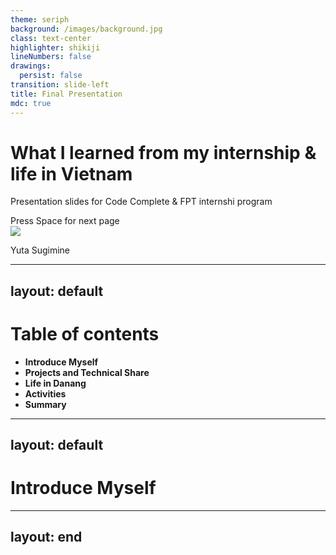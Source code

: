 ```yaml
---
theme: seriph
background: /images/background.jpg
class: text-center
highlighter: shikiji
lineNumbers: false
drawings:
  persist: false
transition: slide-left
title: Final Presentation
mdc: true
---
```


# What I learned from my internship & life in Vietnam

<p class="pt-2">
    Presentation slides for Code Complete & FPT internshi program
</p>

<div class="pt-12">
  <span @click="$slidev.nav.next" class="px-2 py-1 rounded cursor-pointer" hover="bg-white bg-opacity-10">
    Press Space for next page <carbon:arrow-right class="inline"/>
  </span>
</div>

<div class="absolute bottom-0 right-0 mr-4 mb-4 flex items-center">
  <img class="w-8 h-8 rounded-full" src="/images/profile.png">
  <p class="ml-2">Yuta Sugimine</p>
</div>

---
layout: default
---

# Table of contents

- **Introduce Myself**
- **Projects and Technical Share**
- **Life in Danang**
- **Activities**
- **Summary**

---
layout: default
---

# Introduce Myself


---
layout: end
---